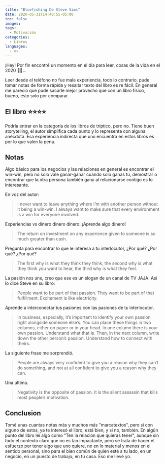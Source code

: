 ```yaml
---
title: "Bluefishing De Steve Sims"
date: 2020-05-31T14:48:55-05:00
toc: false
images:
tags:
  - Motivación
categories:
  - Libros
languages:
  - es
---
```


¡Hey! Por fin encontré un momento en el día para leer, cosas de la vida en el 2020 🤷‍♂️...

Leer desde el teléfono no fue mala experiencia, todo lo contrario, pude tomar notas de forma rápida y resaltar texto del libro es re fácil. En general me pareció que pude sacarle mejor provecho que con un libro físico, bueno, esto solo por comparar.

## El libro ⭐️⭐️⭐️⭐️

Podría entrar en la categoría de los libros de tríptico, pero no. Tiene buen storytelling, el autor simplifica cada punto y lo representa con alguna anécdota. Esa experiencia indirecta que uno encuentra en estos libros es por lo que valen la pena.

## Notas

Algo básico para los negocios y las relaciones en general es encontrar el win-win, pero no solo vale ganar-ganar cuando solo ganas tú, demostrar o encontrar que la otra persona también gana al relacionarse contigo es lo interesante.

En voz del autor:

> I never want to leave anything where I’m with another person without it being a win-win.
> I always want to make sure that every environment is a win for everyone involved.

Experiencias vs dinero dinero dinero. ¡Aprende algo dinero!

> The return on investment on any experience given to someone is so much greater than cash.

Pregunta para encontrar lo que le interesa a tu interlocutor, ¿Por qué? ¿Por qué? ¿Por qué?

> The first why is what they think they think, the second why is what they think you want to hear, the third why is what they feel.

La pasión nos une, creo que ese es un slogan de un canal de TV JAJA. Así lo dice Steve en su libro:

> People want to be part of that passion. They want to be part of that fulfillment. Excitement is like electricity.

Aprende a interconectar tus pasiones con las pasiones de tu interlocutor.

> In business, especially, it’s important to identify your own passion right alongside someone else’s. You can place these things in two columns, either on paper or in your head. In one column there is your own passion. Understand what that is. Then, in the next column, write down the other person’s passion. Understand how to connect with theirs.

La siguiente frase me sorprendió.

> People are always very confident to give you a reason why they can’t do something, and not at all confident to give you a reason why they can.

Una última.

> Negativity is the opposite of passion. It is the silent assassin that kills most people’s motivation.

## Conclusion

Tomé unas cuantas notas más y muchos más "marcatextos", pero si con alguno de estos, ya te interesó el libro, está bien, y si no, también.
En algún punto del libro leí algo como "Ten la relación que quieras tener", aunque sin todo el contexto claro que no es tan impactante, pero se trata de hacer el esfuerzo por tener algo que uno quiere, no en lo material y menos en el sentido personal, sino para el bien común de quien esté a tu lado, en un negocio, en un puesto de trabajo, en tu casa. Eso me llevé yo.
